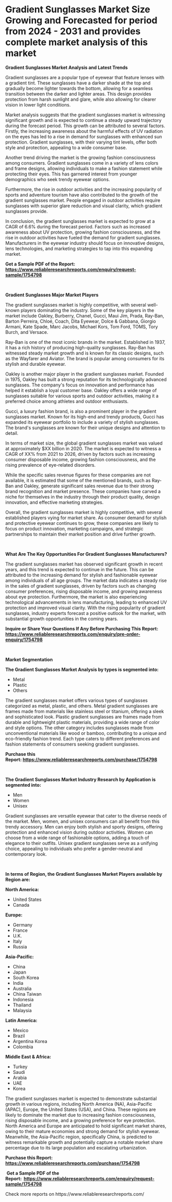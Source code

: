 <p><h1>Gradient Sunglasses Market Size Growing and Forecasted for period from 2024 - 2031 and provides complete market analysis of this market</h1></p><p><strong>Gradient Sunglasses Market Analysis and Latest Trends</strong></p>
<p><p>Gradient sunglasses are a popular type of eyewear that feature lenses with a gradient tint. These sunglasses have a darker shade at the top and gradually become lighter towards the bottom, allowing for a seamless transition between the darker and lighter areas. This design provides protection from harsh sunlight and glare, while also allowing for clearer vision in lower light conditions.</p><p>Market analysis suggests that the gradient sunglasses market is witnessing significant growth and is expected to continue a steady upward trajectory during the forecast period. This growth can be attributed to several factors. Firstly, the increasing awareness about the harmful effects of UV radiation on the eyes has led to a rise in demand for sunglasses with enhanced sun protection. Gradient sunglasses, with their varying tint levels, offer both style and protection, appealing to a wide consumer base.</p><p>Another trend driving the market is the growing fashion consciousness among consumers. Gradient sunglasses come in a variety of lens colors and frame designs, allowing individuals to make a fashion statement while protecting their eyes. This has garnered interest from younger demographics who seek trendy eyewear options.</p><p>Furthermore, the rise in outdoor activities and the increasing popularity of sports and adventure tourism have also contributed to the growth of the gradient sunglasses market. People engaged in outdoor activities require sunglasses with superior glare reduction and visual clarity, which gradient sunglasses provide.</p><p>In conclusion, the gradient sunglasses market is expected to grow at a CAGR of 6.6% during the forecast period. Factors such as increased awareness about UV protection, growing fashion consciousness, and the rise in outdoor activities have fueled the demand for gradient sunglasses. Manufacturers in the eyewear industry should focus on innovative designs, lens technologies, and marketing strategies to tap into this expanding market.</p></p>
<p><strong>Get a Sample PDF of the Report:&nbsp; <a href="https://www.reliableresearchreports.com/enquiry/request-sample/1754798">https://www.reliableresearchreports.com/enquiry/request-sample/1754798</a></strong></p>
<p>&nbsp;</p>
<p><strong>Gradient Sunglasses Major Market Players</strong></p>
<p><p>The gradient sunglasses market is highly competitive, with several well-known players dominating the industry. Some of the key players in the market include Oakley, Burberry, Chanel, Gucci, Maui Jim, Prada, Ray-Ban, Barton Perreira, Chloé, Coach, Dita Eyewear, Dolce & Gabbana, Giorgio Armani, Kate Spade, Marc Jacobs, Michael Kors, Tom Ford, TOMS, Tory Burch, and Versace.</p><p>Ray-Ban is one of the most iconic brands in the market. Established in 1937, it has a rich history of producing high-quality sunglasses. Ray-Ban has witnessed steady market growth and is known for its classic designs, such as the Wayfarer and Aviator. The brand is popular among consumers for its stylish and durable eyewear.</p><p>Oakley is another major player in the gradient sunglasses market. Founded in 1975, Oakley has built a strong reputation for its technologically advanced sunglasses. The company's focus on innovation and performance has helped it establish a loyal customer base. Oakley offers a wide range of sunglasses suitable for various sports and outdoor activities, making it a preferred choice among athletes and outdoor enthusiasts.</p><p>Gucci, a luxury fashion brand, is also a prominent player in the gradient sunglasses market. Known for its high-end and trendy products, Gucci has expanded its eyewear portfolio to include a variety of stylish sunglasses. The brand's sunglasses are known for their unique designs and attention to detail.</p><p>In terms of market size, the global gradient sunglasses market was valued at approximately $XX billion in 2020. The market is expected to witness a CAGR of XX% from 2021 to 2026, driven by factors such as increasing consumer disposable income, growing fashion consciousness, and the rising prevalence of eye-related disorders.</p><p>While the specific sales revenue figures for these companies are not available, it is estimated that some of the mentioned brands, such as Ray-Ban and Oakley, generate significant sales revenue due to their strong brand recognition and market presence. These companies have carved a niche for themselves in the industry through their product quality, design innovation, and effective marketing strategies.</p><p>Overall, the gradient sunglasses market is highly competitive, with several established players vying for market share. As consumer demand for stylish and protective eyewear continues to grow, these companies are likely to focus on product innovation, marketing campaigns, and strategic partnerships to maintain their market position and drive further growth.</p></p>
<p>&nbsp;</p>
<p><strong>What Are The Key Opportunities For Gradient Sunglasses Manufacturers?</strong></p>
<p><p>The gradient sunglasses market has observed significant growth in recent years, and this trend is expected to continue in the future. This can be attributed to the increasing demand for stylish and fashionable eyewear among individuals of all age groups. The market data indicates a steady rise in the sales of gradient sunglasses, driven by factors such as changing consumer preferences, rising disposable income, and growing awareness about eye protection. Furthermore, the market is also experiencing technological advancements in lens manufacturing, leading to enhanced UV protection and improved visual clarity. With the rising popularity of gradient sunglasses, industry experts forecast a positive outlook for the market, with substantial growth opportunities in the coming years.</p></p>
<p><strong>Inquire or Share Your Questions If Any Before Purchasing This Report: <a href="https://www.reliableresearchreports.com/enquiry/pre-order-enquiry/1754798">https://www.reliableresearchreports.com/enquiry/pre-order-enquiry/1754798</a></strong></p>
<p>&nbsp;</p>
<p><strong>Market Segmentation</strong></p>
<p><strong>The Gradient Sunglasses Market Analysis by types is segmented into:</strong></p>
<p><ul><li>Metal</li><li>Plastic</li><li>Others</li></ul></p>
<p><p>The gradient sunglasses market offers various types of sunglasses categorized as metal, plastic, and others. Metal gradient sunglasses are frames made from materials like stainless steel or titanium, offering a sleek and sophisticated look. Plastic gradient sunglasses are frames made from durable and lightweight plastic materials, providing a wide range of color and style options. The other category includes sunglasses made from unconventional materials like wood or bamboo, contributing to a unique and eco-friendly fashion trend. Each type caters to different preferences and fashion statements of consumers seeking gradient sunglasses.</p></p>
<p><strong>Purchase this Report:&nbsp;<a href="https://www.reliableresearchreports.com/purchase/1754798">https://www.reliableresearchreports.com/purchase/1754798</a></strong></p>
<p>&nbsp;</p>
<p><strong>The Gradient Sunglasses Market Industry Research by Application is segmented into:</strong></p>
<p><ul><li>Men</li><li>Women</li><li>Unisex</li></ul></p>
<p><p>Gradient sunglasses are versatile eyewear that cater to the diverse needs of the market. Men, women, and unisex consumers can all benefit from this trendy accessory. Men can enjoy both stylish and sporty designs, offering protection and enhanced vision during outdoor activities. Women can choose from a wide range of fashionable options, adding a touch of elegance to their outfits. Unisex gradient sunglasses serve as a unifying choice, appealing to individuals who prefer a gender-neutral and contemporary look.</p></p>
<p>&nbsp;</p>
<p><strong>In terms of Region, the Gradient Sunglasses Market Players available by Region are:</strong></p>
<p>
    <p> <strong> North America: </strong>
        <ul>
            <li>United States</li>
            <li>Canada</li>
        </ul>
        </p> 
    <p> <strong> Europe: </strong>
        <ul>
            <li>Germany</li>
            <li>France</li>
            <li>U.K.</li>
            <li>Italy</li>
            <li>Russia</li>
        </ul>
        </p> 
    <p> <strong> Asia-Pacific: </strong>
        <ul>
            <li>China</li>
            <li>Japan</li>
            <li>South Korea</li>
            <li>India</li>
            <li>Australia</li>
            <li>China Taiwan</li>
            <li>Indonesia</li>
            <li>Thailand</li>
            <li>Malaysia</li>
        </ul>
        </p> 
    <p> <strong> Latin America: </strong>
        <ul>
            <li>Mexico</li>
            <li>Brazil</li>
            <li>Argentina Korea</li>
            <li>Colombia</li>
        </ul>
        </p> 
    <p> <strong> Middle East & Africa: </strong>
        <ul>
            <li>Turkey</li>
            <li>Saudi</li>
            <li>Arabia</li>
            <li>UAE</li>
            <li>Korea</li>
        </ul>
    </p>
    </p>
<p><p>The gradient sunglasses market is expected to demonstrate substantial growth in various regions, including North America (NA), Asia-Pacific (APAC), Europe, the United States (USA), and China. These regions are likely to dominate the market due to increasing fashion consciousness, rising disposable income, and a growing preference for eye protection. North America and Europe are anticipated to hold significant market shares, owing to their mature economies and strong demand for stylish eyewear. Meanwhile, the Asia-Pacific region, specifically China, is predicted to witness remarkable growth and potentially capture a notable market share percentage due to its large population and escalating urbanization.</p></p>
<p><strong>Purchase this Report: <a href="https://www.reliableresearchreports.com/purchase/1754798">https://www.reliableresearchreports.com/purchase/1754798</a></strong></p>
<p>&nbsp;<strong>Get a Sample PDF of the Report:&nbsp;&nbsp;<a href="https://www.reliableresearchreports.com/enquiry/request-sample/1754798">https://www.reliableresearchreports.com/enquiry/request-sample/1754798</a></strong></p>
<p><strong></strong></p>
<p>Check more reports on https://www.reliableresearchreports.com/</p>